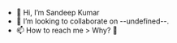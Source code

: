 - 👋 Hi, I’m Sandeep Kumar
- 💞️ I’m looking to collaborate on --undefined--.
- 📫 How to reach me > Why? 💁
